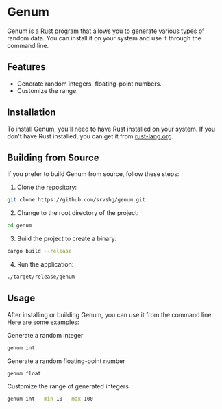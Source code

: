 # Genum

Genum is a Rust program that allows you to generate various types of random data. You can install it on your system and use it through the command line.

## Features

- Generate random integers, floating-point numbers.
- Customize the range.

## Installation

To install Genum, you'll need to have Rust installed on your system. If you don't have Rust installed, you can get it from [rust-lang.org](https://www.rust-lang.org/tools/install).

## Building from Source

If you prefer to build Genum from source, follow these steps:

1. Clone the repository:
```sh
git clone https://github.com/srvshg/genum.git
```

2. Change to the root directory of the project:
```sh
cd genum
```

3. Build the project to create a binary:
```sh
cargo build --release
```

4. Run the application:
```sh
./target/release/genum
```

## Usage

After installing or building Genum, you can use it from the command line. Here are some examples:

Generate a random integer
```sh
genum int
```

Generate a random floating-point number
```sh
genum float
```

Customize the range of generated integers
```sh
genum int --min 10 --max 100
```



















